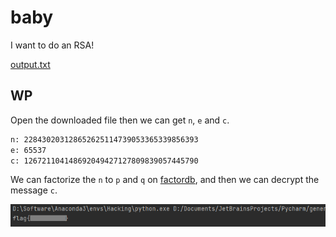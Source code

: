 # baby

I want to do an RSA!

[output.txt](http://ctf.infury.org:8000/files/6ee7a75c9f6ef03125ec36528c62ffbd/output.txt?token=eyJ1c2VyX2lkIjoxNCwidGVhbV9pZCI6bnVsbCwiZmlsZV9pZCI6NzF9.YPuzvg.MOYf01HmaVAH7p6pYFdMwKcF89c)

## WP

Open the downloaded file then we can get `n`, `e` and `c`.

```xml
n: 228430203128652625114739053365339856393
e: 65537
c: 126721104148692049427127809839057445790
```

We can factorize the `n` to `p` and `q` on [factordb](http://factordb.com), and then we can decrypt the message `c`.

![image-20210724143904429](baby.assets/image-20210724143904429.png)

